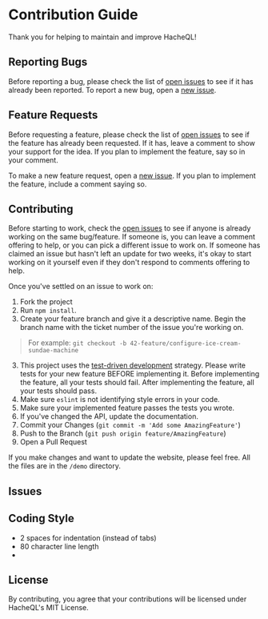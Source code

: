 # Contribution Guide

Thank you for helping to maintain and improve HacheQL!

## Reporting Bugs

Before reporting a bug, please check the list of [open issues](https://github.com/oslabs-beta/hacheQL/issues) to see if it has already been reported. To report a new bug, open a [new issue](https://github.com/oslabs-beta/hacheQL/issues).

## Feature Requests

Before requesting a feature, please check the list of [open issues](https://github.com/oslabs-beta/hacheQL/issues) to see if the feature has already been requested. If it has, leave a comment to show your support for the idea. If you plan to implement the feature, say so in your comment.

To make a new feature request, open a [new issue](https://github.com/oslabs-beta/hacheQL/issues). If you plan to implement the feature, include a comment saying so.

## Contributing

Before starting to work, check the [open issues](https://github.com/oslabs-beta/hacheQL/issues) to see if anyone is already working on the same bug/feature. If someone is, you can leave a comment offering to help, or you can pick a different issue to work on. If someone has claimed an issue but hasn't left an update for two weeks, it's okay to start working on it yourself even if they don't respond to comments offering to help.

Once you've settled on an issue to work on:

1. Fork the project
2. Run `npm install`.
3. Create your feature branch and give it a descriptive name. Begin the branch name with the ticket number of the issue you're working on.
> For example:
`git checkout -b 42-feature/configure-ice-cream-sundae-machine`
3. This project uses the [test-driven development](https://www.agilealliance.org/glossary/tdd/#q=~(infinite~false~filters~(postType~(~'page~'post~'aa_book~'aa_event_session~'aa_experience_report~'aa_glossary~'aa_research_paper~'aa_video)~tags~(~'tdd))~searchTerm~'~sort~false~sortDirection~'asc~page~1)) strategy. Please write tests for your new feature BEFORE implementing it. Before implementing the feature, all your tests should fail. After implementing the feature, all your tests should pass.
3. Make sure `eslint` is not identifying style errors in your code. 
3. Make sure your implemented feature passes the tests you wrote.
4. If you've changed the API, update the documentation.
3. Commit your Changes (`git commit -m 'Add some AmazingFeature'`)
4. Push to the Branch (`git push origin feature/AmazingFeature`)
5. Open a Pull Request

If you make changes and want to update the website, please feel free. All the files are in the `/demo` directory.

## Issues

## Coding Style
- 2 spaces for indentation (instead of tabs)
- 80 character line length
- 


## License
By contributing, you agree that your contributions will be licensed under HacheQL's MIT License.